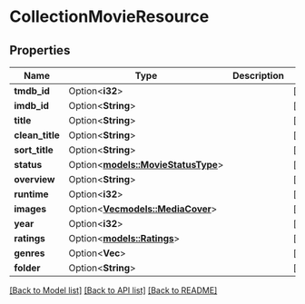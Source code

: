 # CollectionMovieResource

## Properties

Name | Type | Description | Notes
------------ | ------------- | ------------- | -------------
**tmdb_id** | Option<**i32**> |  | [optional]
**imdb_id** | Option<**String**> |  | [optional]
**title** | Option<**String**> |  | [optional]
**clean_title** | Option<**String**> |  | [optional]
**sort_title** | Option<**String**> |  | [optional]
**status** | Option<[**models::MovieStatusType**](MovieStatusType.md)> |  | [optional]
**overview** | Option<**String**> |  | [optional]
**runtime** | Option<**i32**> |  | [optional]
**images** | Option<[**Vec<models::MediaCover>**](MediaCover.md)> |  | [optional]
**year** | Option<**i32**> |  | [optional]
**ratings** | Option<[**models::Ratings**](Ratings.md)> |  | [optional]
**genres** | Option<**Vec<String>**> |  | [optional]
**folder** | Option<**String**> |  | [optional]

[[Back to Model list]](../README.md#documentation-for-models) [[Back to API list]](../README.md#documentation-for-api-endpoints) [[Back to README]](../README.md)


